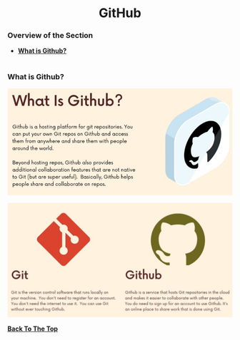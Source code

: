 <h1 align="center">GitHub</h1>

### Overview of the Section
* **[What is Github?](#github)**

#
### <a name="github">What is Github?</a>

![github](https://github.com/tsokac2/-_-_Git_and_GitHub_CheatSheet/blob/main/src/44.JPG)

![Comparison](https://github.com/tsokac2/-_-_Git_and_GitHub_CheatSheet/blob/main/src/45.JPG)


**[Back To The Top](#Overview-of-the-Section)**
#
